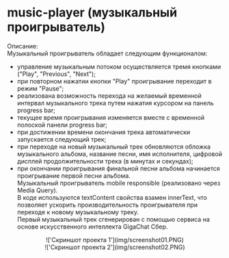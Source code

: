 # music-player (музыкальный проигрыватель)
Описание: <br />
Музыкальный проигрыватель обладает следующим функционалом:<br />
  - управление музыкальным потоком осуществляется тремя кнопками ("Play", "Previous", "Next");<br />
  - при повторном нажатии кнопки "Play" проигрывание переходит в режим "Pause";<br />
  - реализована возможность перехода на желаемый временной интервал музыкального трека путем нажатия курсором на панель progress bar;<br />
  - текущее время проигрывания изменяется вместе с временной полоской панели progress bar;<br />
  - при достижении времени окончания трека автоматически запускается следующий трек;<br />
  - при переходе на новый музыкальный трек обновляются обложка музыкального альбома, название песни, имя исполнителя, цифровой дисплей продолжительности трека (в минутах и секундах);<br />
  - при окончании проигрывания финальной песни альбома начинается проигрывание первой песни альбома.<br />
Музыкальный проигрыватель mobile responsible (реализовано через Media Query).<br />
В коде используются textContent свойства взамен innerText, что позволяет ускорить производительность проигрывателя при переходе к новому музыкальному треку.<br />
Первый музыкальный трек сгенерирован с помощью сервиса на основе искусственного интеллекта GigaChat Сбер.<br />
<div align="center">
  !['Скриншот проекта 1'](img/screenshot01.PNG)<br />
  !['Скриншот проекта 2'](img/screenshot02.PNG)
</div>
